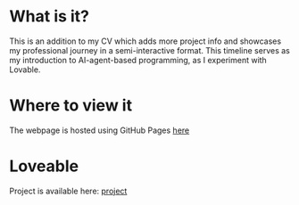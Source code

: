 # What is it?
This is an addition to my CV which adds more project info and showcases my professional journey in a semi-interactive format.
This timeline serves as my introduction to AI-agent-based programming, as I experiment with Lovable.

# Where to view it
The webpage is hosted using GitHub Pages [here](https://skorbiz.github.io/laursen/)

# Loveable
Project is available here: [project](https://lovable.dev/projects/fd7da10e-2ae3-463f-8dec-551df21e6461)

